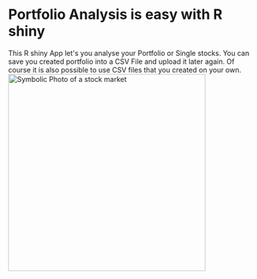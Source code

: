 # Portfolio Analysis is easy with R shiny
This R shiny App let's you analyse your Portfolio or Single stocks. You can save you created portfolio into a CSV File and upload it later again. Of course it is also possible to use CSV files that you created on your own.
<img src="https://images.pexels.com/photos/210607/pexels-photo-210607.jpeg?auto=compress&cs=tinysrgb&w=1260&h=750&dpr=2" alt="Symbolic Photo of a stock market" width="400" ALIGN=”left” />

